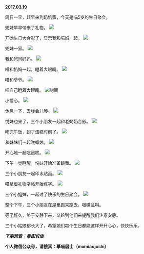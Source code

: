 
          
**2017.03.19**

周日一早，赶早来到奶奶家，今天是喵5岁的生日聚会。

兜妹早早带来了礼物。
![](http://wx3.sinaimg.cn/large/627d9660ly1fdsfydo7s7j20yg0mzdkb.jpg)


开始生日大合影了，显示我和喵妈一起。
![](http://wx3.sinaimg.cn/large/627d9660ly1fdsfyb6tl3j20yg0mzmzu.jpg)


兜妹一家。
![](http://wx3.sinaimg.cn/large/627d9660ly1fdsfyby279j20yg0mzwj2.jpg)


我和爸爸妈妈。
![](http://wx3.sinaimg.cn/large/627d9660ly1fdsfyemhcsj20yg0mz782.jpg)


喵和奶妈一起，瞪着大眼睛。
![](http://wx3.sinaimg.cn/large/627d9660ly1fdsfyck9fxj20yg0mzac5.jpg)


喵和爷爷。
![](http://wx3.sinaimg.cn/large/627d9660ly1fdsfydzvzgj20yg0mzwgd.jpg)


喵自己瞪着大眼睛。
![](http://wx3.sinaimg.cn/large/627d9660ly1fdsfydhgfsj20yg0mz3zp.jpg)封面


小爱心。
![](http://wx3.sinaimg.cn/large/627d9660ly1fdsfye5cuqj20yg0mzq4c.jpg)


休息一下，去弹会儿琴。
![](http://wx3.sinaimg.cn/large/627d9660ly1fdsfyboo02j20yg0mz0wc.jpg)


悦妹也来了，三个小朋友一起和老奶奶合影。
![](http://wx3.sinaimg.cn/large/627d9660ly1fdsfybjyaxj20yg0mz77g.jpg)


吃完午饭，到了蛋糕时刻了。
![](http://wx3.sinaimg.cn/large/627d9660ly1fdsfydcr8pj20yg0mzmzi.jpg)


和妹妹们一起吹蜡烛。
![](http://wx3.sinaimg.cn/large/627d9660ly1fdsfyf0ennj20yg0mzq6z.jpg)


开心地一起吃蛋糕。
![](http://wx3.sinaimg.cn/large/627d9660ly1fdsfyesug3j20yg0mzgp9.jpg)


下午一觉睡醒，悦妹开始准备跳舞。
![](http://wx3.sinaimg.cn/large/627d9660ly1fdsfyc4paij20yg0mz798.jpg)


三个小朋友一起印水贴画。
![](http://wx3.sinaimg.cn/large/627d9660ly1fdsfyb03u9j20yg0mzgpq.jpg)


喵拿着礼物字帖开始练字。
![](http://wx3.sinaimg.cn/large/627d9660ly1fdsfyebt9lj20yg0mz78o.jpg)


三个小姐妹，一起过了快乐的生日聚会。
![](http://wx3.sinaimg.cn/large/627d9660ly1fdsfyduw9vj20yg0mztdf.jpg)


整个下午，三个小朋友在屋里跑来跑去，嗷嗷乱叫。

等了好久，终于安静下来，又轮到他们来提醒我们注意安静。

三个小姑娘都长大了，希望她们每个生日都能这样开开心心，快快乐乐。


***下期预告：看图说话***


**个人微信公众号，请搜索：摹喵居士（momiaojushi）**

        